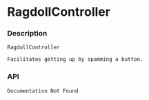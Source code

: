 # RagdollController

### Description

	RagdollController
	
	Facilitates getting up by spamming a button.

### API

    Documentation Not Found
